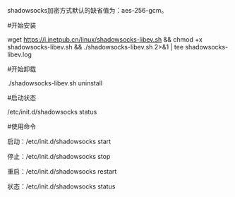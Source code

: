 shadowsocks加密方式默认的缺省值为：aes-256-gcm。

#开始安装

wget https://i.inetpub.cn/linux/shadowsocks-libev.sh && chmod +x shadowsocks-libev.sh && ./shadowsocks-libev.sh 2>&1 | tee shadowsocks-libev.log

#开始卸载

./shadowsocks-libev.sh uninstall

#启动状态

/etc/init.d/shadowsocks status

#使用命令

启动：/etc/init.d/shadowsocks start

停止：/etc/init.d/shadowsocks stop

重启：/etc/init.d/shadowsocks restart

状态：/etc/init.d/shadowsocks status
